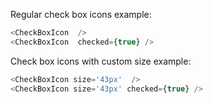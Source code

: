 Regular check box icons example:

```js
<CheckBoxIcon  />
<CheckBoxIcon  checked={true} />
```

Check box icons with custom size example:

```js
<CheckBoxIcon size='43px'  />
<CheckBoxIcon size='43px' checked={true} />
```
